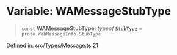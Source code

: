 # Variable: WAMessageStubType

> `const` **WAMessageStubType**: *typeof* [`StubType`](../namespaces/proto/namespaces/WebMessageInfo/enumerations/StubType.md) = `proto.WebMessageInfo.StubType`

Defined in: [src/Types/Message.ts:21](https://github.com/Fokusdotid/Baileys/blob/abcb8d9f2160683543784d4a7641ec0f8c55ed7e/src/Types/Message.ts#L21)
